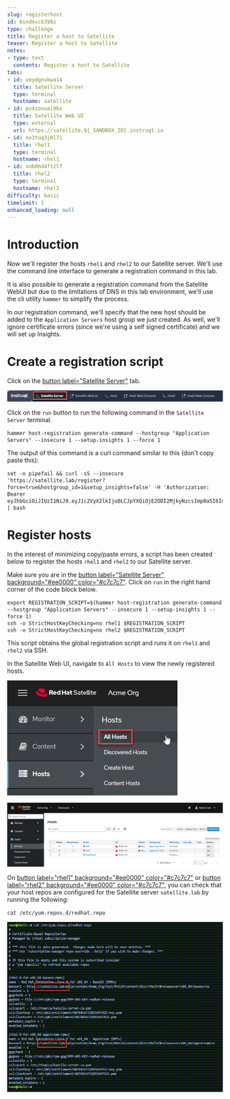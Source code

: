 ```yaml
---
slug: registerhost
id: 6sndovc6398z
type: challenge
title: Register a host to Satellite
teaser: Register a host to Satellite
notes:
- type: text
  contents: Register a host to Satellite
tabs:
- id: xmydgnukwa14
  title: Satellite Server
  type: terminal
  hostname: satellite
- id: pv4zonuai9bx
  title: Satellite Web UI
  type: external
  url: https://satellite.${_SANDBOX_ID}.instruqt.io
- id: no3tuq3j0l7i
  title: rhel1
  type: terminal
  hostname: rhel1
- id: xob0hd4ftzlf
  title: rhel2
  type: terminal
  hostname: rhel2
difficulty: basic
timelimit: 1
enhanced_loading: null
---
```

Introduction
===
Now we'll register the hosts `rhel1` and `rhel2` to our Satellite server. We'll use the command line interface to generate a registration command in this lab.

It is also possible to generate a registration command from the Satellite WebUI but due to the limitations of DNS in this lab environment, we'll use the cli utility `hammer` to simplify the process.

In our registration command, we'll specify that the new host should be added to the `Application Servers` host group we just created. As well, we'll ignore certificate errors (since we're using a self signed certificate) and we will set up Insights.

Create a registration script
===
Click on the [button label="Satellite Server"](tab-0) tab.

![satellite server tab](../assets/satellite-server-tab.png)

Click on the `run` button to run the following command in the `Satellite Server` terminal.

```bash,run
hammer host-registration generate-command --hostgroup "Application Servers" --insecure 1 --setup-insights 1 --force 1
```

The output of this command is a curl command similar to this (don't copy paste this):

```nocopy
set -o pipefail && curl -sS --insecure 'https://satellite.lab/register?force=true&hostgroup_id=1&setup_insights=false' -H 'Authorization: Bearer eyJhbGciOiJIUzI1NiJ9.eyJ1c2VyX2lkIjo0LCJpYXQiOjE2ODI2MjkyNzcsImp0aSI6ImQ1YjFkYThmYzM4OGY5ZjY0MmEyZjc0ZGFhNjRkMmZjODVmZDhiNjU1Y2E3NmM3ODEyYWQ5ZjQzNWE0NWE5Y2UiLCJleHAiOjE2ODI2NDM2NzcsInNjb3BlIjoicmVnaXN0cmF0aW9uI2dsb2JhbCByZWdpc3RyYXRpb24jaG9zdCJ9.bgS1XqSYd4bsY46Suq7QqC5OSKm3bSsN57c3lddiOkU' | bash
```

Register hosts
===

In the interest of minimizing copy/paste errors, a script has been created below to register the hosts `rhel1` and `rhel2` to our Satellite server.

Make sure you are in the [button label="Satellite Server" background="#ee0000" color="#c7c7c7"](tab-0). Click on `run` in the right hand corner of the code block below.

```bash,run
export REGISTRATION_SCRIPT=$(hammer host-registration generate-command --hostgroup "Application Servers" --insecure 1 --setup-insights 1 --force 1)
ssh -o StrictHostKeyChecking=no rhel1 $REGISTRATION_SCRIPT
ssh -o StrictHostKeyChecking=no rhel2 $REGISTRATION_SCRIPT
```

This script obtains the global registration script and runs it on `rhel1` and `rhel2` via SSH.

In the Satellite Web UI, navigate to `All Hosts` to view the newly registered hosts.

![](../assets/registeredhost.png)

![](../assets/webuiregistered.png)

On [button label="rhel1" background="#ee0000" color="#c7c7c7"](tab-2) or [button label="rhel2" background="#ee0000" color="#c7c7c7"](tab-3), you can check that your host repos are configured for the Satellite server `satellite.lab` by running the following:

```bash,run
cat /etc/yum.repos.d/redhat.repo
```

![](../assets/repolist.png)
